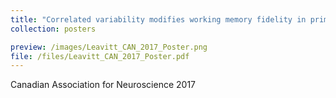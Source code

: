 ```yaml
---
title: "Correlated variability modifies working memory fidelity in primate prefrontal neuronal ensembles"
collection: posters

preview: /images/Leavitt_CAN_2017_Poster.png
file: /files/Leavitt_CAN_2017_Poster.pdf
---
```


Canadian Association for Neuroscience 2017
